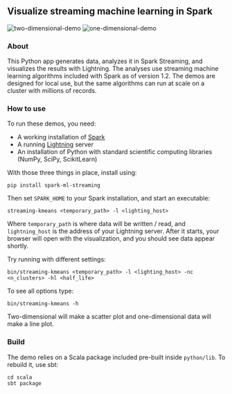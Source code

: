 ## Visualize streaming machine learning in Spark

![two-dimensional-demo](https://github.com/freeman-lab/spark-streaming-demos/blob/master/animations/databricks-blog-post/4-five-clusters.gif)
![one-dimensional-demo](https://github.com/freeman-lab/spark-streaming-demos/blob/master/animations/databricks-blog-post/6-half-life-5p0.gif)

### About
This Python app generates data, analyzes it in Spark Streaming, and visualizes the results with Lightning. The analyses use streaming machine learning algorithms included with Spark as of version 1.2. The demos are designed for local use, but the same algorithms can run at scale on a cluster with millions of records.

### How to use
To run these demos, you need:

* A working installation of [Spark](http://spark.apache.org/downloads.html)
* A running [Lightning](http://lightning-viz.org) server
* An installation of Python with standard scientific computing libraries (NumPy, SciPy, ScikitLearn)

With those three things in place, install using:

	pip install spark-ml-streaming

Then set `SPARK_HOME` to your Spark installation, and start an executable:

	streaming-kmeans <temporary_path> -l <lighting_host>

Where `temporary_path` is where data will be written / read, and `lightning_host` is the address of your Lightning server. After it starts, your browser will open with the visualization, and you should see data appear shortly. 

Try running with different settings:

	bin/streaming-kmeans <temporary_path> -l <lighting_host> -nc <n_clusters> -hl <half_life>

To see all options type:

	bin/streaming-kmeans -h

Two-dimensional will make a scatter plot and one-dimensional data will make a line plot.

### Build
The demo relies on a Scala package included pre-built inside `python/lib`. To rebuild it, use sbt:

	cd scala
	sbt package
